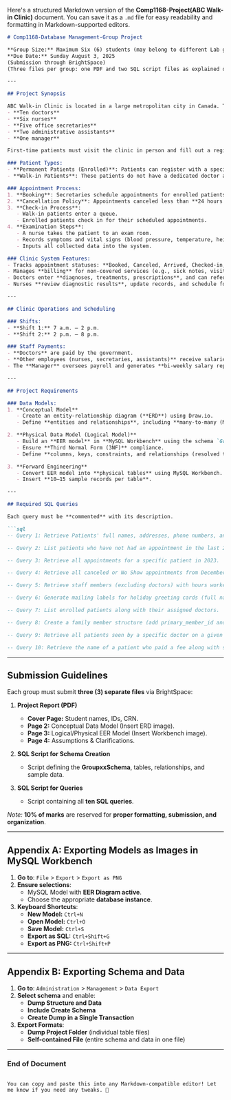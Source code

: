 Here's a structured Markdown version of the **Comp1168-Project(ABC Walk-in Clinic)** document. You can save it as a `.md` file for easy readability and formatting in Markdown-supported editors.

```markdown
# Comp1168-Database Management-Group Project

**Group Size:** Maximum Six (6) students (may belong to different Lab groups/CRNs)  
**Due Date:** Sunday August 3, 2025  
(Submission through BrightSpace)  
(Three files per group: one PDF and two SQL script files as explained on page 6)

---

## Project Synopsis

ABC Walk-in Clinic is located in a large metropolitan city in Canada. The clinic staff consists of:
- **Ten doctors**
- **Six nurses**
- **Five office secretaries**
- **Two administrative assistants**
- **One manager**

First-time patients must visit the clinic in person and fill out a registration form containing personal and health-related information. An office secretary enters this information into the computer-based system.

### Patient Types:
- **Permanent Patients (Enrolled)**: Patients can register with a specific doctor and book appointments online or via phone.
- **Walk-in Patients**: These patients do not have a dedicated doctor and visit as needed.

### Appointment Process:
1. **Booking**: Secretaries schedule appointments for enrolled patients.
2. **Cancellation Policy**: Appointments canceled less than **24 hours in advance** incur a **$50 fine**.
3. **Check-in Process**:
   - Walk-in patients enter a queue.
   - Enrolled patients check in for their scheduled appointments.
4. **Examination Steps**:
   - A nurse takes the patient to an exam room.
   - Records symptoms and vital signs (blood pressure, temperature, height, weight).
   - Inputs all collected data into the system.

### Clinic System Features:
- Tracks appointment statuses: **Booked, Canceled, Arrived, Checked-in, Checked-out, LWT (Left Without Treatment), No Show**.
- Manages **billing** for non-covered services (e.g., sick notes, visitor fees).
- Doctors enter **diagnoses, treatments, prescriptions**, and can refer patients to specialists.
- Nurses **review diagnostic results**, update records, and schedule follow-ups.

---

## Clinic Operations and Scheduling

### Shifts:
- **Shift 1:** 7 a.m. – 2 p.m.
- **Shift 2:** 2 p.m. – 8 p.m.

### Staff Payments:
- **Doctors** are paid by the government.
- **Other employees (nurses, secretaries, assistants)** receive salaries based on **worked hours**.
- The **Manager** oversees payroll and generates **bi-weekly salary reports**.

---

## Project Requirements

### Data Models:
1. **Conceptual Model**  
   - Create an entity-relationship diagram (**ERD**) using Draw.io.  
   - Define **entities and relationships**, including **many-to-many (M:M) relationships**.

2. **Physical Data Model (Logical Model)**  
   - Build an **EER model** in **MySQL Workbench** using the schema `GroupxxSchema` (replace “xx” with your group number).  
   - Ensure **Third Normal Form (3NF)** compliance.  
   - Define **columns, keys, constraints, and relationships (resolved to 1:M)**.

3. **Forward Engineering**  
   - Convert EER model into **physical tables** using MySQL Workbench.  
   - Insert **10–15 sample records per table**.

---

## Required SQL Queries

Each query must be **commented** with its description.

```sql
-- Query 1: Retrieve Patients' full names, addresses, phone numbers, and emails.
```

```sql
-- Query 2: List patients who have not had an appointment in the last 2 years.
```

```sql
-- Query 3: Retrieve all appointments for a specific patient in 2023.
```

```sql
-- Query 4: Retrieve all canceled or No Show appointments from December 2023.
```

```sql
-- Query 5: Retrieve staff members (excluding doctors) with hours worked, hourly rates, and calculated salaries.
```

```sql
-- Query 6: Generate mailing labels for holiday greeting cards (full name + address).
```

```sql
-- Query 7: List enrolled patients along with their assigned doctors.
```

```sql
-- Query 8: Create a family member structure (add primary_member_id and relationship columns).
```

```sql
-- Query 9: Retrieve all patients seen by a specific doctor on a given date.
```

```sql
-- Query 10: Retrieve the name of a patient who paid a fee along with service details and doctor's name.
```

---

## Submission Guidelines

Each group must submit **three (3) separate files** via BrightSpace:

1. **Project Report (PDF)**
   - **Cover Page:** Student names, IDs, CRN.
   - **Page 2:** Conceptual Data Model (Insert ERD image).
   - **Page 3:** Logical/Physical EER Model (Insert Workbench image).
   - **Page 4:** Assumptions & Clarifications.

2. **SQL Script for Schema Creation**
   - Script defining the **GroupxxSchema**, tables, relationships, and sample data.

3. **SQL Script for Queries**
   - Script containing all **ten SQL queries**.

*Note:* **10% of marks** are reserved for **proper formatting, submission, and organization**.

---

## Appendix A: Exporting Models as Images in MySQL Workbench

1. **Go to**: `File` > `Export` > `Export as PNG`
2. **Ensure selections**:
   - MySQL Model with **EER Diagram active**.
   - Choose the appropriate **database instance**.
3. **Keyboard Shortcuts**:
   - **New Model:** `Ctrl+N`
   - **Open Model:** `Ctrl+O`
   - **Save Model:** `Ctrl+S`
   - **Export as SQL:** `Ctrl+Shift+G`
   - **Export as PNG:** `Ctrl+Shift+P`

---

## Appendix B: Exporting Schema and Data

1. **Go to**: `Administration` > `Management` > `Data Export`
2. **Select schema** and enable:
   - **Dump Structure and Data**
   - **Include Create Schema**
   - **Create Dump in a Single Transaction**
3. **Export Formats**:
   - **Dump Project Folder** (individual table files)
   - **Self-contained File** (entire schema and data in one file)

---

### End of Document
```

You can copy and paste this into any Markdown-compatible editor! Let me know if you need any tweaks. 🚀
